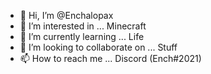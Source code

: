 - 👋 Hi, I’m @Enchalopax
- 👀 I’m interested in ... Minecraft  
- 🌱 I’m currently learning ... Life
- 💞️ I’m looking to collaborate on ... Stuff
- 📫 How to reach me ... Discord (Ench#2021)

<!---
Enchalopax/Enchalopax is a ✨ special ✨ repository because its `README.md` (this file) appears on your GitHub profile.
You can click the Preview link to take a look at your changes.
--->

